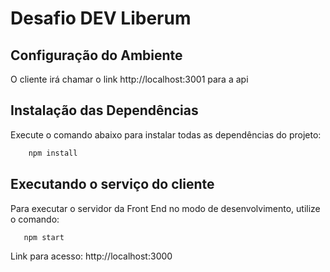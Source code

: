 # Desafio DEV Liberum

## Configuração do Ambiente

O cliente irá chamar o link http://localhost:3001 para a api

## Instalação das Dependências

Execute o comando abaixo para instalar todas as dependências do projeto:

```bash
    npm install
```

## Executando o serviço do cliente

Para executar o servidor da Front End no modo de desenvolvimento, utilize o comando:

```bash
   npm start
```

Link para acesso: http://localhost:3000
